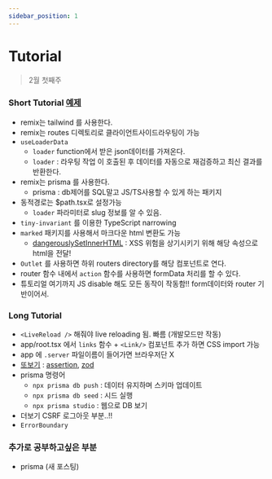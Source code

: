 ```yaml
---
sidebar_position: 1
---
```


# Tutorial

> 2월 첫째주

### Short Tutorial [예제](https://github.com/poseanop/remix)

- remix는 tailwind 를 사용한다.
- remix는 routes 디렉토리로 클라이언트사이드라우팅이 가능
- `useLoaderData`
  - `loader` function에서 받은 json데이터를 가져온다.
  - `loader` : 라우팅 작업 이 호출된 후 데이터를 자동으로 재검증하고 최신 결과를 반환한다.
- remix는 prisma 를 사용한다.
  - prisma : db제어를 SQL말고 JS/TS사용할 수 있게 하는 패키지
- 동적경로는 $path.tsx로 설정가능
  - `loader` 파라미터로 slug 정보를 알 수 있음.
- `tiny-invariant` 를 이용한 TypeScript narrowing
- `marked` 패키지를 사용해서 마크다운 html 변환도 가능
  - [dangerouslySetInnerHTML](https://ko.reactjs.org/docs/dom-elements.html#dangerouslysetinnerhtml) : XSS 위험을 상기시키기 위해 해당 속성으로 html을 전달!
- `Outlet` 를 사용하면 하위 routers directory를 해당 컴포넌트로 연다.
- router 함수 내에서 `action` 함수를 사용하면 formData 처리를 할 수 있다.
- 튜토리얼 여기까지 JS disable 해도 모든 동작이 작동함!! form데이터와 router 기반이어서.

### Long Tutorial

- `<LiveReload />` 해줘야 live reloading 됨. 빠름 (개발모드만 작동)
- app/root.tsx 에서 `links` 함수 + `<Link/>` 컴포넌트 추가 하면 CSS import 가능
- app 에 `.server` 파일이름이 들어가면 브라우저단 X
- [또보기](https://remix.run/docs/en/v1/tutorials/jokes#network-type-safety) : [assertion](https://www.typescriptlang.org/docs/handbook/release-notes/typescript-3-7.html#assertion-functions), [zod](https://www.npmjs.com/package/zod)
- prisma 명령어
  - `npx prisma db push` : 데이터 유지하며 스키마 업데이트
  - `npx prisma db seed` : 시드 실행
  - `npx prisma studio` : 웹으로 DB 보기
- 더보기 CSRF 로그아웃 부분..!!
- `ErrorBoundary`

### 추가로 공부하고싶은 부분

- prisma (새 포스팅)

